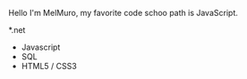 Hello I'm MelMuro, my favorite code schoo path is JavaScript.

*.net
* Javascript
* SQL
* HTML5 / CSS3